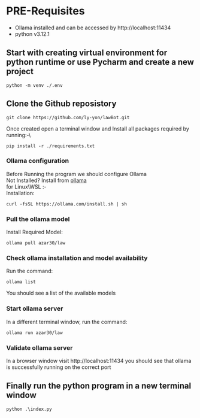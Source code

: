 # PRE-Requisites
- Ollama installed and can be accessed by http://localhost:11434
- python v3.12.1
## Start with creating virtual environment for python runtime or use Pycharm and create a new project
```
python -m venv ./.env
```

## Clone the Github reposistory
```
git clone https://github.com/ly-yon/lawBot.git
``` 

Once created open a terminal window and Install all packages required by running:-\
```
pip install -r ./requirements.txt
```

### Ollama configuration
Before Running the program we should configure Ollama\
Not Installed? Install from [ollama](https://ollama.com/download)\
for Linux\WSL :-\
Installation:  
```
curl -fsSL https://ollama.com/install.sh | sh
```

### Pull the ollama model
Install Required Model: 
```
ollama pull azar30/law
```

### Check ollama installation and model availability
Run the command: 
```
ollama list
```
You should see a list of the available models

### Start ollama server
In a different terminal window, run the command: 
```
ollama run azar30/law
``` 

### Validate ollama server
In a browser window visit http://localhost:11434 you should see that ollama is successfully running on the correct port

## Finally run the python program in a new terminal window
```
python .\index.py
```
